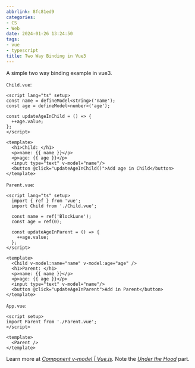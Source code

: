 ```yaml
---
abbrlink: 8fc81ed9
categories:
- CS
- Web
date: 2024-01-26 13:24:50
tags:
- vue
- typescript
title: Two Way Binding in Vue3
---
```


A simple two way binding example in vue3.

<!--more-->

`Child.vue`:

```vue
<script lang="ts" setup>
const name = defineModel<string>('name');
const age = defineModel<number>('age');

const updateAgeInChild = () => {
  ++age.value;
};
</script>

<template>
  <h1>Child: </h1>
  <p>name: {{ name }}</p>
  <p>age: {{ age }}</p>
  <input type="text" v-model="name"/>
  <button @click="updateAgeInChild()">Add age in Child</button>
</template>
```

`Parent.vue`:

```vue
<script lang="ts" setup>
  import { ref } from 'vue';
  import Child from './Child.vue';

  const name = ref('BlockLune');
  const age = ref(0);

  const updateAgeInParent = () => {
    ++age.value;
  };
</script>

<template>
  <Child v-model:name="name" v-model:age="age" />
  <h1>Parent: </h1>
  <p>name: {{ name }}</p>
  <p>age: {{ age }}</p>
  <input type="text" v-model="name"/>
  <button @click="updateAgeInParent">Add in Parent</button>
</template>
```

`App.vue`:

```vue
<script setup>
import Parent from './Parent.vue';
</script>

<template>
  <Parent />
</template>
```

Learn more at _[Component v-model | Vue.js](https://vuejs.org/guide/components/v-model.html)._ Note the _[Under the Hood](https://vuejs.org/guide/components/v-model.html#under-the-hood)_ part.
